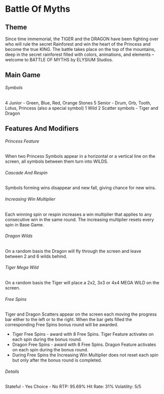 # Battle Of Myths

## Theme
Since time immemorial, the TIGER and the DRAGON have been fighting over who will rule the secret Rainforest and win the heart of the Princess and become the true KING.
The battle takes place on the top of the mountains, deep in the secret rainforest filled with colors, animations, and elements – welcome to BATTLE OF MYTHS by ELYSIUM Studios.

## Main Game

###### Symbols
4 Junior - Green, Blue, Red, Orange Stones
5 Senior - Drum, Orb, Tooth, Lotus, Princess (also a special symbol)
1 Wild
2 Scatter symbols - Tiger and Dragon

## Features And Modifiers

###### Princess Feature
When two Princess Symbols appear in a horizontal or a vertical line on the screen, all symbols between them turn into WILDS.

###### Cascade And Respin
Symbols forming wins disappear and new fall, giving chance for new wins.

###### Increasing Win Multiplier
Each winning spin or respin increases a win multiplier that applies to any consecutive win in the same round. The increasing multiplier resets every spin in Base Game.

###### Dragon Wilds
On a random basis the Dragon will fly through the screen and leave between 2 and 6 wilds behind.

###### Tiger Mega Wild
On a random basis the Tiger will place a 2x2, 3x3 or 4x4 MEGA WILD on the screen.

###### Free Spins
Tiger and Dragon Scatters appear on the screen each moving the progress bar either to the left or to the right. When the bar gets filled the corresponding Free Spins bonus round will be awarded.
 * Tiger Free Spins - award with 8 Free Spins. Tiger Feature activates on each spin during the bonus round.
 * Dragon Free Spins - award with 8 Free Spins. Dragon Feature activates on each spin during the bonus round.
 * During Free Spins the Increasing Win Multiplier does not reset each spin but only after the bonus round is completed.


###### Details
Stateful - Yes
Choice - No
RTP: 95.69%
Hit Rate: 31%
Volatility: 5/5
